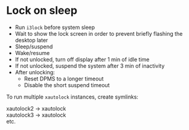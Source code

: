 # Lock on sleep
* Run `i3lock` before system sleep
* Wait to show the lock screen in order to prevent briefly flashing the desktop later
* Sleep/suspend
* Wake/resume
* If not unlocked, turn off display after 1 min of idle time
* If not unlocked, suspend the system after 3 min of inactivity
* After unlocking:
  * Reset DPMS to a longer timeout
  * Disable the short suspend timeout

To run multiple `xautolock` instances, create symlinks:

xautolock2 -> xautolock<br>
xautolock3 -> xautolock<br>
etc.
